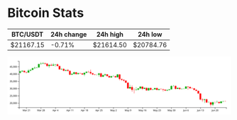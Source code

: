 # Bitcoin Stats

BTC/USDT|24h change|24h high|24h low|
|---|---|---|---|
|$21167.15|-0.71%|$21614.50|$20784.76|

<img src="./chart.svg">
